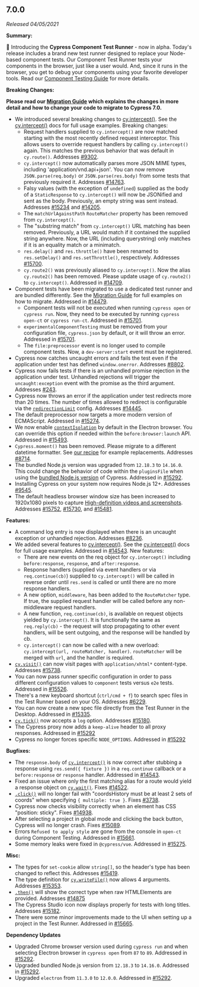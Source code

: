 ## 7.0.0

_Released 04/05/2021_

**Summary:**

🎉 Introducing the **Cypress Component Test Runner** - now in alpha. Today's
release includes a brand new test runner designed to replace your Node-based
component tests. Our Component Test Runner tests your components in the browser,
just like a user would. And, since it runs in the browser, you get to debug your
components using your favorite developer tools. Read our
[Component Testing Guide](/guides/component-testing/introduction) for more
details.

**Breaking Changes:**

**<Icon name="exclamation-triangle" color="red"></Icon> Please read our
[Migration Guide](/guides/references/migration-guide) which explains the changes
in more detail and how to change your code to migrate to Cypress 7.0.**

- We introduced several breaking changes to
  [cy.intercept()](/api/commands/intercept). See the
  [cy.intercept()](/api/commands/intercept) docs for full usage examples.
  Breaking changes:
  - Request handlers supplied to `cy.intercept()` are now matched starting with
    the most recently defined request interceptor. This allows users to override
    request handlers by calling `cy.intercept()` again. This matches the
    previous behavior that was default in `cy.route()`. Addresses
    [#9302](https://github.com/cypress-io/cypress/issues/9302).
  - `cy.intercept()` now automatically parses more JSON MIME types, including
    'application/vnd.api+json'. You can now remove `JSON.parse(req.body)` or
    `JSON.parse(res.body)` from some tests that previously required it.
    Addresses [#14763](https://github.com/cypress-io/cypress/issues/14763).
  - Falsy values (with the exception of `undefined`) supplied as the body of a
    `StaticResponse` to `cy.intercept()` will now be JSONified and sent as the
    body. Previously, an empty string was sent instead. Addresses
    [#15234](https://github.com/cypress-io/cypress/issues/15234) and
    [#14205](https://github.com/cypress-io/cypress/issues/14205).
  - The `matchUrlAgainstPath` `RouteMatcher` property has been removed from
    `cy.intercept()`.
  - The "substring match" from `cy.intercept()` URL matching has been removed.
    Previously, a URL would match if it contained the supplied string anywhere.
    Now, the URL (including querystring) only matches if it is an equality match
    or a minimatch.
  - `res.delay()` and `res.throttle()` have been renamed to `res.setDelay()` and
    `res.setThrottle()`, respectively. Addresses
    [#15700](https://github.com/cypress-io/cypress/issues/15700).
  - `cy.route2()` was previously aliased to `cy.intercept()`. Now the alias
    `cy.route2()` has been removed. Please update usage of `cy.route2()` to
    `cy.intercept()`. Addressed in
    [#14709](https://github.com/cypress-io/cypress/pull/14709).
- Component tests have been migrated to use a dedicated test runner and are
  bundled differently. See the
  [Migration Guide](/guides/references/migration-guide#Component-Testing) for
  full examples on how to migrate. Addressed in
  [#14479](https://github.com/cypress-io/cypress/pull/14479).
  - Component tests will not be executed when running `cypress open` or
    `cypress run`. Now, they need to be executed by running `cypress open-ct` or
    `cypress run-ct`. Addressed in
    [#15701](https://github.com/cypress-io/cypress/pull/15701).
  - `experimentalComponentTesting` must be removed from your configuration file,
    `cypress.json` by default, or it will throw an error. Addressed in
    [#15701](https://github.com/cypress-io/cypress/pull/15701).
  - The `file:preprocessor` event is no longer used to compile component tests.
    Now, a `dev-server:start` event must be registered.
- Cypress now catches uncaught errors and fails the test even if the application
  under test has defined `window.onerror`. Addresses
  [#8802](https://github.com/cypress-io/cypress/pull/8802).
- Cypress now fails tests if there is an unhandled promise rejection in the
  application under test. Unhandled rejections will trigger the
  `uncaught:exception` event with the promise as the third argument. Addresses
  [#243](https://github.com/cypress-io/cypress/issues/243).
- Cypress now throws an error if the application under test redirects more than
  20 times. The number of times allowed to redirect is configurable via the
  [`redirectionLimit`](guides/references/configuration#Global) config. Addresses
  [#14445](https://github.com/cypress-io/cypress/issues/14445).
- The default preprocessor now targets a more modern version of ECMAScript.
  Addressed in [#15274](https://github.com/cypress-io/cypress/pull/15274).
- We now enable
  [`contextIsolation`](https://www.electronjs.org/docs/tutorial/context-isolation)
  by default in the Electron browser. You can override this option if needed
  within the `before:browser:launch` API. Addressed in
  [#15493](https://github.com/cypress-io/cypress/pull/15493).
- `Cypress.moment()` has been removed. Please migrate to a different datetime
  formatter. See
  [our recipe](https://github.com/cypress-io/cypress-example-recipes/tree/master/examples/blogs__dayjs)
  for example replacements. Addresses
  [#8714](https://github.com/cypress-io/cypress/issues/8714).
- The bundled Node.js version was upgraded from `12.18.3` to `14.16.0`. This
  could change the behavior of code within the `pluginsFile` when using the
  [bundled Node.js version](guides/references/configuration#Node-version) of
  Cypress. Addressed in
  [#15292](https://github.com/cypress-io/cypress/pull/15292).
- Installing Cypress on your system now requires Node.js 12+. Addresses
  [#9545](https://github.com/cypress-io/cypress/issues/9545).
- The default headless browser window size has been increased to 1920x1080
  pixels to capture
  [High-definition videos and screenshots](https://www.cypress.io/blog/2021/03/01/generate-high-resolution-videos-and-screenshots/).
  Addresses [#15752](https://github.com/cypress-io/cypress/issues/15752),
  [#15730](https://github.com/cypress-io/cypress/issues/15730), and
  [#15481](https://github.com/cypress-io/cypress/issues/15481).

**Features:**

- A command log entry is now displayed when there is an uncaught exception or
  unhandled rejection. Addresses
  [#8236](https://github.com/cypress-io/cypress/issues/8236).
- We added several features to [cy.intercept()](/api/commands/intercept). See
  the [cy.intercept()](/api/commands/intercept) docs for full usage examples.
  Addressed in [#14543](https://github.com/cypress-io/cypress/pull/14543). New
  features:
  - There are new events on the req object for `cy.intercept()` including
    `before:response`, `response`, and `after:response`.
  - Response handlers (supplied via event handlers or via `req.continue(cb)`)
    supplied to `cy.intercept()` will be called in reverse order until
    `res.send` is called or until there are no more response handlers.
  - A new option, `middleware`, has been added to the `RouteMatcher` type. If
    true, the supplied request handler will be called before any non-middleware
    request handlers.
  - A new function, `req.continue(cb)`, is available on request objects yielded
    by `cy.intercept()`. It is functionally the same as `req.reply(cb)` - the
    request will stop propagating to other event handlers, will be sent
    outgoing, and the response will be handled by cb.
  - `cy.intercept()` can now be called with a new overload:
    `cy.intercept(url, routeMatcher, handler)`. `routeMatcher` will be merged
    with `url`, and the handler is required.
- [`cy.visit()`](api/commands/visit) can now visit pages with
  `application/xhtml*` content-type. Addresses
  [#15738](https://github.com/cypress-io/cypress/issues/15738).
- You can now pass runner specific configuration in order to pass different
  configuration values to `component` tests versus `e2e` tests. Addressed in
  [#15526](https://github.com/cypress-io/cypress/pull/15526).
- There's a new keyboard shortcut (`ctrl/cmd + f`) to search spec files in the
  Test Runner based on your OS. Addresses
  [#6229](https://github.com/cypress-io/cypress/issues/6229).
- You can now create a new spec file directly from the Test Runner in the
  Desktop. Addressed in
  [#15335](https://github.com/cypress-io/cypress/issues/15335).
- [`cy.tick()`](api/commands/tick) now accepts a `log` option. Addresses
  [#15180](https://github.com/cypress-io/cypress/issues/15180).
- The Cypress proxy now adds a `keep-alive` header to all proxy responses.
  Addressed in [#15292](https://github.com/cypress-io/cypress/pull/15292)
- Cypress no longer forces specific `NODE_OPTIONS`. Addressed in
  [#15292](https://github.com/cypress-io/cypress/pull/15292)

**Bugfixes:**

- The `response.body` of [`cy.intercept()`](api/commands/intercept) is now
  correct after stubbing a response using `res.send({ fixture })` in a
  `req.continue` callback or a `before:response` or `response` handler.
  Addressed in [#14543](https://github.com/cypress-io/cypress/pull/14543).
- Fixed an issue where only the first matching alias for a route would yield a
  response object on [`cy.wait()`](api/commands/wait). Fixes
  [#14522](https://github.com/cypress-io/cypress/issues/14522).
- [`.click()`](api/commands/click) will no longer fail with "coordsHistory must
  be at least 2 sets of coords" when specifying `{ multiple: true }`. Fixes
  [#3738](https://github.com/cypress-io/cypress/issues/3738).
- Cypress now checks visibility correctly when an element has CSS "position:
  sticky". Fixes [#14938](https://github.com/cypress-io/cypress/issues/14938).
- After selecting a project in global mode and clicking the back button, Cypress
  will no longer crash. Fixes
  [#15089](https://github.com/cypress-io/cypress/issues/15089).
- Errors `Refused to apply style` are gone from the console in `open-ct` during
  Component Testing. Addressed in
  [#15661](https://github.com/cypress-io/cypress/issues/15661).
- Some memory leaks were fixed in `@cypress/vue`. Addressed in
  [#15275](https://github.com/cypress-io/cypress/issues/15275).

**Misc:**

- The types for `set-cookie` allow `string[]`, so the header's type has been
  changed to reflect this. Addresses
  [#15419](https://github.com/cypress-io/cypress/pull/15419).
- The type definition for [`cy.writeFile()`](api/commands/writefile) now allows
  4 arguments. Addresses
  [#15353](https://github.com/cypress-io/cypress/issues/15353).
- [`.then()`](api/commands/then) will show the correct type when raw
  HTMLElements are provided. Addresses
  [#14875](https://github.com/cypress-io/cypress/issues/14875)
- The Cypress Studio icon now displays properly for tests with long titles.
  Addresses [#15182](https://github.com/cypress-io/cypress/issues/15182).
- There were some minor improvements made to the UI when setting up a project in
  the Test Runner. Addressed in
  [#15665](https://github.com/cypress-io/cypress/pull/15665).

**Dependency Updates**

- Upgraded Chrome browser version used during `cypress run` and when selecting
  Electron browser in `cypress open` from `87` to `89`. Addressed in
  [#15292](https://github.com/cypress-io/cypress/pull/15292).
- Upgraded bundled Node.js version from `12.18.3` to `14.16.0`. Addressed in
  [#15292](https://github.com/cypress-io/cypress/pull/15292).
- Upgraded `electron` from `11.3.0` to `12.0.0`. Addressed in
  [#15292](https://github.com/cypress-io/cypress/pull/15292).
